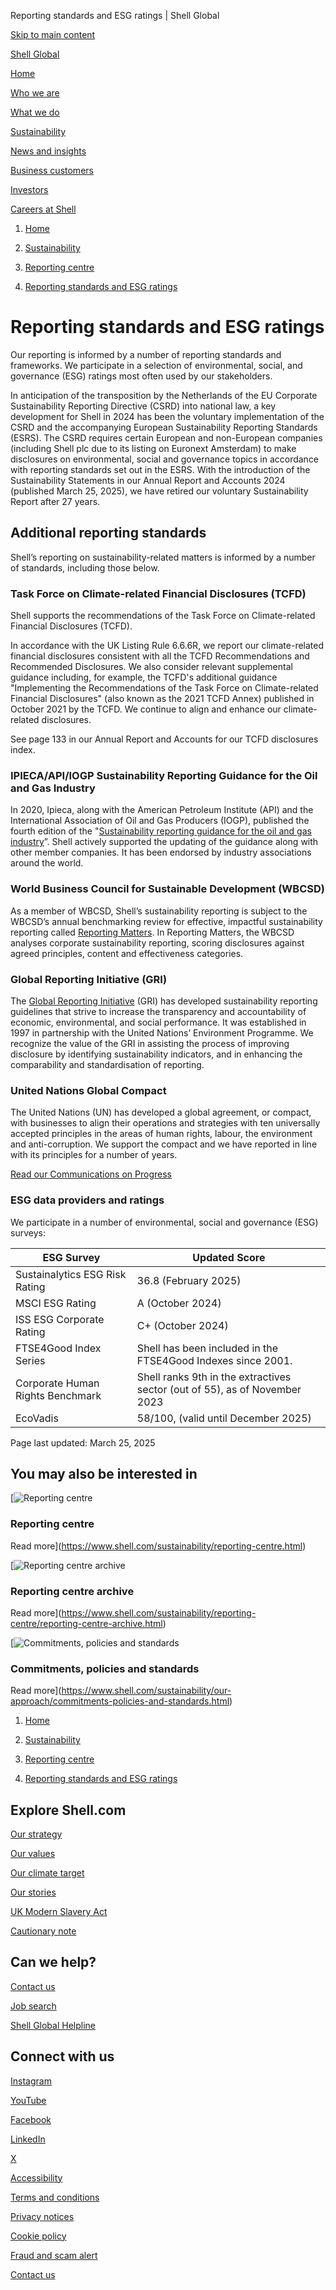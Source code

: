 Reporting standards and ESG ratings | Shell Global

[Skip to main content](#main)

[Shell Global](https://www.shell.com/change-country.html)

[Home](https://www.shell.com/)

[Who we are](https://www.shell.com/who-we-are.html)

[What we do](https://www.shell.com/what-we-do.html)

[Sustainability](https://www.shell.com/sustainability.html)

[News and insights](https://www.shell.com/news-and-insights.html)

[Business customers](https://www.shell.com/business-customers.html)

[Investors](https://www.shell.com/investors.html)

[Careers at Shell](https://www.shell.com/careers.html)

1. [Home](https://www.shell.com/)
3. [Sustainability](https://www.shell.com/sustainability.html)

6. [Reporting centre](https://www.shell.com/sustainability/reporting-centre.html)
8. [Reporting standards and ESG ratings](https://www.shell.com/sustainability/reporting-centre/reporting-standards-and-esg-ratings.html)

# Reporting standards and ESG ratings

Our reporting is informed by a number of reporting standards and frameworks. We participate in a selection of environmental, social, and governance (ESG) ratings most often used by our stakeholders.

In anticipation of the transposition by the Netherlands of the EU Corporate Sustainability Reporting Directive (CSRD) into national law, a key development for Shell in 2024 has been the voluntary implementation of the CSRD and the accompanying European Sustainability Reporting Standards (ESRS). The CSRD requires certain European and non-European companies (including Shell plc due to its listing on Euronext Amsterdam) to make disclosures on environmental, social and governance topics in accordance with reporting standards set out in the ESRS. With the introduction of the Sustainability Statements in our Annual Report and Accounts 2024 (published March 25, 2025), we have retired our voluntary Sustainability Report after 27 years.

## Additional reporting standards

Shell’s reporting on sustainability-related matters is informed by a number of standards, including those below.

### Task Force on Climate-related Financial Disclosures (TCFD)

Shell supports the recommendations of the Task Force on Climate-related Financial Disclosures (TCFD).

In accordance with the UK Listing Rule 6.6.6R, we report our climate-related financial disclosures consistent with all the TCFD Recommendations and Recommended Disclosures. We also consider relevant supplemental guidance including, for example, the TCFD's additional guidance "Implementing the Recommendations of the Task Force on Climate-related Financial Disclosures" (also known as the 2021 TCFD Annex) published in October 2021 by the TCFD. We continue to align and enhance our climate-related disclosures.

See page 133 in our Annual Report and Accounts for our TCFD disclosures index.

### IPIECA/API/IOGP Sustainability Reporting Guidance for the Oil and Gas Industry

In 2020, Ipieca, along with the American Petroleum Institute (API) and the International Association of Oil and Gas Producers (IOGP), published the fourth edition of the "[Sustainability reporting guidance for the oil and gas industry](https://www.ipieca.org/resources/sustainability-reporting-guidance)”. Shell actively supported the updating of the guidance along with other member companies. It has been endorsed by industry associations around the world.

### World Business Council for Sustainable Development (WBCSD)

As a member of WBCSD, Shell’s sustainability reporting is subject to the WBCSD’s annual benchmarking review for effective, impactful sustainability reporting called [Reporting Matters](https://www.wbcsd.org/actions/reporting-matters/). In Reporting Matters, the WBCSD analyses corporate sustainability reporting, scoring disclosures against agreed principles, content and effectiveness categories.

### Global Reporting Initiative (GRI)

The [Global Reporting Initiative](https://www.globalreporting.org/) (GRI) has developed sustainability reporting guidelines that strive to increase the transparency and accountability of economic, environmental, and social performance. It was established in 1997 in partnership with the United Nations’ Environment Programme. We recognize the value of the GRI in assisting the process of improving disclosure by identifying sustainability indicators, and in enhancing the comparability and standardisation of reporting.

### United Nations Global Compact

The United Nations (UN) has developed a global agreement, or compact, with businesses to align their operations and strategies with ten universally accepted principles in the areas of human rights, labour, the environment and anti-corruption. We support the compact and we have reported in line with its principles for a number of years.

[Read our Communications on Progress](https://unglobalcompact.org/what-is-gc/participants/8082)

### ESG data providers and ratings

We participate in a number of environmental, social and governance (ESG) surveys:

| ESG Survey | Updated Score |
| --- | --- |
| Sustainalytics ESG Risk Rating | 36.8 (February 2025) |
| MSCI ESG Rating | A (October 2024) |
| ISS ESG Corporate Rating | C+ (October 2024) |
| FTSE4Good Index Series | Shell has been included in the FTSE4Good Indexes since 2001. |
| Corporate Human Rights Benchmark | Shell ranks 9th in the extractives sector (out of 55), as of November 2023 |
| EcoVadis | 58/100, (valid until December 2025) |

Page last updated: March 25, 2025

## You may also be interested in

[![Reporting centre](https://www.shell.com/sustainability/reporting-centre/reporting-standards-and-esg-ratings/_jcr_content/root/main/section_2078022097/promo_419060324_copy.shellimg.jpeg/1742312410768/promo-reporting-centre.jpeg?imwidth=48&impolicy=amidala-thumb)

### Reporting centre

Read more](https://www.shell.com/sustainability/reporting-centre.html)

[![Reporting centre archive](https://www.shell.com/sustainability/reporting-centre/reporting-standards-and-esg-ratings/_jcr_content/root/main/section_2078022097/promo_copy_124749843_981385511.shellimg.jpeg/1742390648384/reporting-center-archive.jpeg?imwidth=48&impolicy=amidala-thumb)

### Reporting centre archive

Read more](https://www.shell.com/sustainability/reporting-centre/reporting-centre-archive.html)

[![Commitments, policies and standards](https://www.shell.com/sustainability/reporting-centre/reporting-standards-and-esg-ratings/_jcr_content/root/main/section_2078022097/promo_copy_124749843.shellimg.jpeg/1742312424167/small-shell-hazira-lng-port-india.jpeg?imwidth=48&impolicy=amidala-thumb)

### Commitments, policies and standards

Read more](https://www.shell.com/sustainability/our-approach/commitments-policies-and-standards.html)

1. [Home](https://www.shell.com/)
3. [Sustainability](https://www.shell.com/sustainability.html)

6. [Reporting centre](https://www.shell.com/sustainability/reporting-centre.html)
8. [Reporting standards and ESG ratings](https://www.shell.com/sustainability/reporting-centre/reporting-standards-and-esg-ratings.html)

## Explore Shell.com

[Our strategy](https://www.shell.com/what-we-do/our-strategy.html)

[Our values](https://www.shell.com/who-we-are/our-values.html)

[Our climate target](https://www.shell.com/sustainability/climate.html)

[Our stories](https://www.shell.com/news-and-insights/our-stories.html)

[UK Modern Slavery Act](https://www.shell.com/uk-modern-slavery-act.html)

[Cautionary note](https://www.shell.com/investors/disclaimer-and-cautionary-note.html)

## Can we help?

[Contact us](https://www.shell.com/who-we-are/contact-us.html)

[Job search](https://www.shell.com/careers.html)

[Shell Global Helpline](https://www.shell.com/who-we-are/our-values/shell-global-helpline.html)

## Connect with us

[Instagram](https://instagram.com/shell)

[YouTube](https://www.youtube.com/user/Shell)

[Facebook](https://www.facebook.com/Shell)

[LinkedIn](https://www.linkedin.com/company/shell)

[X](https://twitter.com/shell)

[Accessibility](https://www.shell.com/accessibility.html)

[Terms and conditions](https://www.shell.com/terms-of-use.html)

[Privacy notices](https://www.shell.com/privacy.html)

[Cookie policy](https://www.shell.com/cookie-policy.html)

[Fraud and scam alert](https://www.shell.com/fraud-and-scam-alert.html)

[Contact us](https://www.shell.com/who-we-are/contact-us.html)